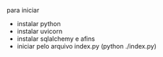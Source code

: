 para iniciar

- instalar python
- instalar uvicorn
- instalar sqlalchemy e afins
- iniciar pelo arquivo index.py (python ./index.py)